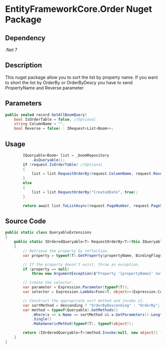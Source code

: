 # EntityFrameworkCore.Order Nuget Package

## Dependency
.Net 7

## Description
This nuget package allow you to sort the list by property name. 
If you want to short the list by OrderBy or OrderByDescy you have to send PropertyName and Reverse parameter

## Parameters
```csharp
public sealed record GetAllBoomQuery(
    bool IsOrderTable = false, //Optional
    string ColumnName = "",
    bool Reverse = false) : IRequest<List<Boom>>;
```

## Usage
```csharp
        IQueryable<Boom> list = _boomRepository
            .AsQueryable();
        if (request.IsOrderTable) //Optional
        {
            list = list.RequestOrderBy(request.ColumnName, request.Reverse);
        }
        else
        {
            list = list.RequestOrderBy("CreatedDate", true);
        }

        return await list.ToListAsync(request.PageNumber, request.PageSize, cancellationToken);
```

## Source Code
```csharp
public static class QueryableExtensions
{
    public static IOrderedQueryable<T> RequestOrderBy<T>(this IQueryable<T> source, string propertyName, bool descending)
    {
        // Retrieve the property by reflection.
        var property = typeof(T).GetProperty(propertyName, BindingFlags.IgnoreCase | BindingFlags.Public | BindingFlags.Instance);

        // If the property doesn't exist, throw an exception.
        if (property == null)
            throw new ArgumentException($"Property '{propertyName}' not found on type '{typeof(T)}'.");

        // Create the selector.
        var parameter = Expression.Parameter(typeof(T));
        var selector = Expression.Lambda<Func<T, object>>(Expression.Convert(Expression.Property(parameter, property), typeof(object)), parameter);

        // Construct the appropriate sort method and invoke it.
        var sortMethod = descending ? "OrderByDescending" : "OrderBy";
        var method = typeof(Queryable).GetMethods()
            .Where(x => x.Name == sortMethod && x.GetParameters().Length == 2)
            .Single()
            .MakeGenericMethod(typeof(T), typeof(object));

        return (IOrderedQueryable<T>)method.Invoke(null, new object[] { source, selector });
    }
}
```